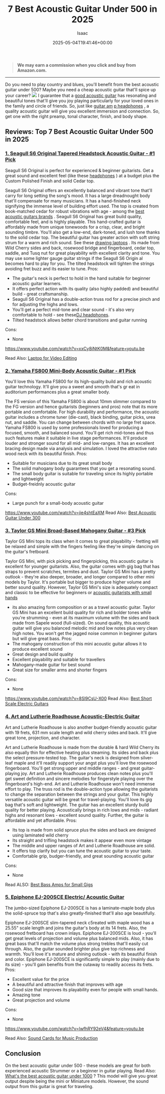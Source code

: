 ﻿---
author: Isaac
layout: post
title: 7 Best Acoustic Guitar Under 500 in 2025
date: '2025-05-04T19:41:46+00:00'
categories:
- Acoustic Guitars
tags: []
slug: /best-acoustic-guitar-under-500/
lastmod: 2025-05-07T12:21:23+03:00
---
> **We may earn a commission when you click and buy from Amazon.com.**
>

---
Do you need to play country and blues, you'll benefit from the best acoustic guitar under 500? Maybe you need a cheap acoustic guitar that'll spice up your career?
![](/assets/img/12/Pest-Control.jpg)
I guarantee that a
[good acoustic guitar](https://pestpolicy.com/best-acoustic-guitar-under-1500/)
has resonating and beautiful tones that'll give you joy playing particularly for your loved ones in the family and circle of friends.
So, just like
[guitar am](https://pestpolicy.com/best-headphones-for-guitar-amps/)
[p headphones](https://pestpolicy.com/best-headphones-for-guitar-amps/)
, a quality acoustic guitar will give you excellent immersion and connection. So, get one with the right preamp, tonal character, finish, and body shape.
## Reviews: Top 7 Best Acoustic Guitar Under 500 in 2025
### [1. Seagull S6 Original Tapered Headstock Acoustic Guitar - #1 Pick](https://www.amazon.com/dp/B07D8ZT7P6/?tag=p-policy-20)
Seagull S6 Original is perfect for experienced & beginner guitarists. Get a great sound and excellent feel (like these
[headphones](https://pestpolicy.com/best-noise-cancelling-headphones-under-200/)
) at a budget plus the Custom Polished Finish and solid Cedar top.

Seagull S6 Original offers an excellently balanced and vibrant tone that'll carry for long setting the song's mood. It has a large dreadnought body that'll compensate for many musicians.
It has a hand-finished
neck signifying the immense level of building effort used. The top is created from book-matched cedar for robust vibrations with age - among the
[best acoustic guitars brands](https://pestpolicy.com/best-acoustic-guitar-under-2000/)
.
Seagull S6 Original has great build quality, comfortable feel, and is highly playable. This hand-crafted guitar is affordably made from unique tonewoods for a crisp, clear, and bright sounding timbre.
You'll also get a low-end, dark-toned, and lush tone thanks to the solid cedar top. The beautiful guitar has greater action with soft string strum for a warm and rich sound. See these
[drawing laptops](https://pestpolicy.com/best-laptops-for-drawing/)
.
Its made from Wild Cherry sides and back, rosewood bridge and fingerboard, cedar top, saddle, and Tusq nut for great playability with excellent clarity and tone.
You may use some lighter gauge guitar strings if the
Seagull S6 Origin
al becomes hard to play for you. The tilted headstock will tighten the strings avoiding
fret buzz and its easier to tune.
Pros:
- The guitar's neck is perfect to hold in the hand suitable for beginner acoustic guitar learners.
- It offers perfect action with its quality (also highly padded) and beautiful build - great craftsmanship.
- Seagull S6 Original has a double-action truss rod for a precise pinch and for adjusting the highs and lows.
- You'll get a perfect mid-tone and clear sound - it's also very comfortable to hold - see these[DJ headphones](https://pestpolicy.com/best-dj-headphones/).
- Tilted headstock allows better chord transitions and guitar running

Cons:
- None

https://www.youtube.com/watch?v=xxCy8iNtK0M&feature=youtu.be

Read Also:
[Laptop for Video Editing](https://pestpolicy.com/best-laptop-for-video-editing/)
### [2. Yamaha FS800 Mini-Body Acoustic Guitar - #1 Pick](https://www.amazon.com/dp/B01E4QTYL6/?tag=p-policy-20)
You'll love this Yamaha FS800 for its high-quality build and rich acoustic guitar technology. It'll give you a sweet and smooth that's gr
eat in auditorium performances plus a great smaller body.

The FS version of this Yamaha FS800 is about 10mm slimmer compared to the FG version and hence guitarists (beginners and pros) note that its more portable and comfortable.
For high durability and performance, the acoustic guitar includes a chrome tuner (die-cast), black binding, guitar picks, urea nut, and saddle. You can change between chords with no large fret space.
Yamaha FS800 is used by some professionals loved for producing a focused, smooth, and balanced sound. You'll get rich mid-tones and thus such features make it suitable in live stage performances.
It'll produce louder and stronger sound for all mid- and low-ranges. It has an excellent bracing design made via analysis and simulation. I loved the attractive nato wood neck with its beautiful finish.
Pros:
- Suitable for musicians due to its great small body
- The solid mahogany body guarantees that you get a resonating sound.
- The small body guitar is suitable for traveling since its highly portable and lightweight
- Budget-freidnly acoustic guitar

Cons:
- Large punch for a small-body acoustic guitar

https://www.youtube.com/watch?v=jie4shtEaXM
Read Also:
[Best Acoustic Guitar Under 300](https://pestpolicy.com/best-acoustic-guitar-under-300/)
### [3. Taylor GS Mini Broad-Based Mahogany Guitar - #3 Pick](https://www.amazon.com/dp/B007IVUOXM/?tag=p-policy-20)
Taylor GS Mini tops its class when it comes to great playability - fretting will be relaxed and simple with the fingers feeling like they're simple dancing on the guitar's fretboard.

Taylor GS Mini, with pick picking and fingerpicking, this acoustic
guitar is excellent for younger guitarists. Also, the guitar comes with gig bag that has straps to prevent scratches, termites and dust.
Taylor GS Mini has a pretty outlook - they're also deeper, broader, and longer compared to other mini models by Taylor. It's portable but bigger to produce higher volume and better sound quality.
However,
Taylor GS Mini's size is adequately compact and classic to be effective for beginners or
[acoustic guitarists with small hands](https://pestpolicy.com/best-acoustic-guitar-for-small-hands/)
- its also amazing form composition or as a travel acoustic guitar.
Taylor GS Mini has an excellent build quality for rich and bolder tones while you're strumming - even at its maximum volume with the sides and back made from Sapele wood (full-sized).
On sound quality, this acoustic guitar will give you balanced melodic mid and low notes plus very clean high notes. You won't get the jagged noise common in beginner guitars but will give great bass.
Pros:
- The mahogany construction of this mini acoustic guitar allows it to produce excellent sound
- Great design and build quality
- Excellent playability and suitable for travellers
- Mahogany-made guitar for best sound
- Great size for smaller arms and shorter fingers

Cons:
- None

https://www.youtube.com/watch?v=8Sl9CsU-X00
Read Also:
[Best Short Scale Electric Guitars](https://pestpolicy.com/best-short-scale-electric-guitars/)
### [4. Art and Lutherie Roadhouse Acoustic-Electric Guitar](https://www.amazon.com/dp/B01N4GXGH6/?tag=p-policy-20)
Art and Lutherie Roadhouse is also another budget-friendly acoustic guitar with 19 frets, 631 mm scale length and wild cherry sides and back. It'll give great tone, projection, and character.

Art and Lutherie Roadhouse is made from the durable & hard Wild Cherry its also equally thin for effective heating plus steaming. Its sides and back plus the select pressure-tested top.
The guitar's neck is designed from silver-leaf maple and it'll readily support your angst plus you'll love the rosewood fingerboard. You'll get strong upper and middle ranges - and great guitar-playing joy.
Art and Lutherie Roadhouse produces clean notes plus you'll get sweet definition and sincere melodies for fingerstyle playing over the fingerboard's high-end.
Art and Lutherie Roadhouse won't need immense effort to play. The truss rod is the double-action type allowing the guitarists to change the separation between the strings and your guitar.
This highly versatile acoustic guitar will be great for travel-playing. You'll love its gig bag that's soft and lightweight. The guitar has an excellent sturdy build quality for better playing.
Acoustically brings in rich lows and mids -
radiant highs and resonant lows - excellent sound quality. Further, the guitar is affordable and yet affordable.
Pros:
- Its top is made from solid spruce plus the sides and back are designed using laminated wild cherry
- Its straight and trifling headstock makes it appear even more vintage
- The middle and upper ranges of Art and Lutherie Roadhouse are solid.
- It offers top clarify but you can tune the acoustic guitar to your taste.
- Comfortable grip, budger-friendly, and great sounding acoustic guitar

Cons:
- None

Read ALSO:
[Best Bass Amps for Small Gigs](https://pestpolicy.com/best-bass-amps-for-small-gigs/)
### [5. Epiphone EJ-200SCE Electric/ Acoustic Guitar](https://www.amazon.com/dp/B0002F6PKC/?tag=p-policy-20)
The jumbo-sized Epiphone EJ-200SCE is has a laminate-maple body plus the solid-spruce top that's also greatly-finished that'll also age beautifully.

Epiphone EJ-200SCE slim-tapered neck c5reated with maple wood has a 25.55" scale length and joins the guitar's body at its 14 frets. Also, the rosewood fretboard has crown inlays.
Epiphone EJ-200SCE
is loud - you'll get great levels of projection and volume plus balanced mids. Also, it has great bass that'll match the volume plus strong trebles that'll easily cut through.
Also, the guitar sounded brighter plus give top richness and warmth. You'll love it's mature and shining outlook - with its beautiful finish and color.
Epiphone EJ-200SCE is significantly simple to play (mainly due to its size) - you'll gain benefits from the cutaway to readily access its frets.
Pros:
- Excellent value for the price
- A beautiful and attractive finish that improves with age
- Good size that improves its playability even for people with small hands.
- Amazing tone
- Great projection and volume

Cons:
- None

https://www.youtube.com/watch?v=lwfhRY92eV4&feature=youtu.be

Read Also:
[Sound Cards for Music Production](https://pestpolicy.com/best-sound-cards-for-music-production/)
## Conclusion
On the best acoustic guitar under 500 - these models are great for both experienced acoustic Strummer or a beginner in guitar playing. Read Also:
[What's the best acoustic guitar under 1000](https://pestpolicy.com/best-acoustic-guitar-under-1000/)
?
This model will give you great output despite being the mini or Miniature models. However, the sound output from this guitar is great for traveling.